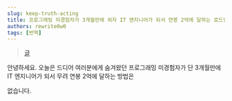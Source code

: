 ```yaml
---
slug: keep-truth-acting
title: 프로그래밍 미경험자가 3개월만에 외자 IT 엔지니어가 되서 연봉 2억에 달하는 로드맵
authors: rewrite0w0
tags: [번역]
---
```


> [글](https://note.com/sakamoto_582/n/n539d6e54c203)

안녕하세요. 오늘은 드디어 여러분에게 숨겨왔던 프로그래밍 미경험자가 단 3개월만에 IT 엔지니어가 되서 무려 연봉 2억에 달하는 방법은

없습니다.
